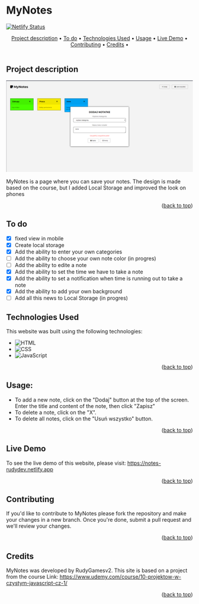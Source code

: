 <a name="readme-top"></a>

# MyNotes
[![Netlify Status](https://api.netlify.com/api/v1/badges/e0c94fda-4a74-4476-bc46-fd077bfa4407/deploy-status)](https://app.netlify.com/sites/notes-rudydev/deploys)
<!-- TABLE OF CONTENTS -->
<div align="center">
  <a href="#project-description">Project description</a> •
  <a href="#to-do">To do</a> •
  <a href="#technologies-used">Technologies Used</a> •
  <a href="#usage">Usage</a> •
  <a href="#live-demo">Live Demo</a> •
  <a href="#contributing">Contributing</a> •
  <a href="#credits">Credits</a> •
</div>

<br>

## Project description

![Site screenshot][product-screenshot] <br>

MyNotes is a page where you can save your notes. 
The design is made based on the course, but I added Local Storage and improved the look on phones

<p align="right">(<a href="#readme-top">back to top</a>)</p>

## To do

- [x] fixed view in mobile
- [x] Create local storage
- [x] Add the ability to enter your own categories
- [ ] Add the ability to choose your own note color (in progres)
- [ ] Add the ability to edite a note
- [x] Add the ability to set the time we have to take a note
- [x] Add the ability to set a notification when time is running out to take a note
- [x] Add the ability to add your own background
- [ ] Add all this news to Local Storage (in progres)

## Technologies Used

This website was built using the following technologies:

- ![HTML][html-img]
- ![CSS][css-img]
- ![JavaScript][js-img]

<p align="right">(<a href="#readme-top">back to top</a>)</p>

## Usage:

- To add a new note, click on the "Dodaj" button at the top of the screen. 
Enter the title and content of the note, then click "Zapisz" <br>
- To delete a note, click on the "X". <br>
- To delete all notes, click on the "Usuń wszystko" button. <br>

<p align="right">(<a href="#readme-top">back to top</a>)</p>

## Live Demo

To see the live demo of this website, please visit: https://notes-rudydev.netlify.app

<p align="right">(<a href="#readme-top">back to top</a>)</p>

## Contributing

If you'd like to contribute to MyNotes please fork the repository and make your changes in a new branch. Once you're done, submit a pull request and we'll review your changes.

<p align="right">(<a href="#readme-top">back to top</a>)</p>

## Credits

MyNotes was developed by RudyGamesv2.
This site is based on a project from the course
Link: https://www.udemy.com/course/10-projektow-w-czystym-javascript-cz-1/

<p align="right">(<a href="#readme-top">back to top</a>)</p>

[product-screenshot]: screen.png
[html-img]: https://img.shields.io/badge/-HTML-E34F26?logo=html5&logoColor=white
[css-img]: https://img.shields.io/badge/-CSS-1572B6?logo=css3&logoColor=white
[js-img]: https://img.shields.io/badge/-JS-F7DF1E?logo=javaScript&logoColor=white
